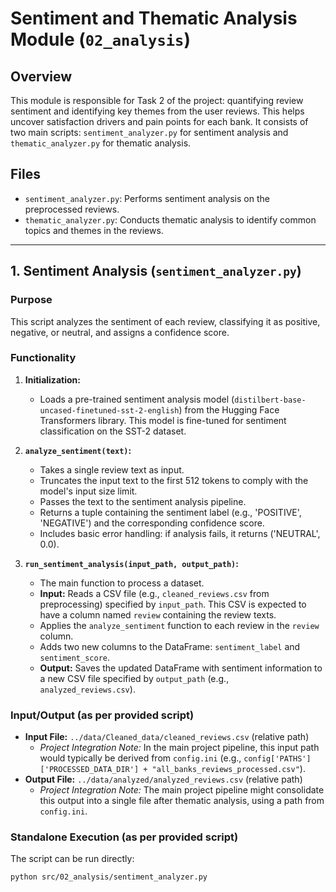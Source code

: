 # Sentiment and Thematic Analysis Module (`02_analysis`)

## Overview

This module is responsible for Task 2 of the project: quantifying review sentiment and identifying key themes from the user reviews. This helps uncover satisfaction drivers and pain points for each bank. It consists of two main scripts: `sentiment_analyzer.py` for sentiment analysis and `thematic_analyzer.py` for thematic analysis.

## Files

*   `sentiment_analyzer.py`: Performs sentiment analysis on the preprocessed reviews.
*   `thematic_analyzer.py`: Conducts thematic analysis to identify common topics and themes in the reviews.

---

## 1. Sentiment Analysis (`sentiment_analyzer.py`)

### Purpose

This script analyzes the sentiment of each review, classifying it as positive, negative, or neutral, and assigns a confidence score.

### Functionality

1.  **Initialization:**
    *   Loads a pre-trained sentiment analysis model (`distilbert-base-uncased-finetuned-sst-2-english`) from the Hugging Face Transformers library. This model is fine-tuned for sentiment classification on the SST-2 dataset.

2.  **`analyze_sentiment(text)`:**
    *   Takes a single review text as input.
    *   Truncates the input text to the first 512 tokens to comply with the model's input size limit.
    *   Passes the text to the sentiment analysis pipeline.
    *   Returns a tuple containing the sentiment label (e.g., 'POSITIVE', 'NEGATIVE') and the corresponding confidence score.
    *   Includes basic error handling: if analysis fails, it returns ('NEUTRAL', 0.0).

3.  **`run_sentiment_analysis(input_path, output_path)`:**
    *   The main function to process a dataset.
    *   **Input:** Reads a CSV file (e.g., `cleaned_reviews.csv` from preprocessing) specified by `input_path`. This CSV is expected to have a column named `review` containing the review texts.
    *   Applies the `analyze_sentiment` function to each review in the `review` column.
    *   Adds two new columns to the DataFrame: `sentiment_label` and `sentiment_score`.
    *   **Output:** Saves the updated DataFrame with sentiment information to a new CSV file specified by `output_path` (e.g., `analyzed_reviews.csv`).

### Input/Output (as per provided script)

*   **Input File:** `../data/Cleaned_data/cleaned_reviews.csv` (relative path)
    *   *Project Integration Note:* In the main project pipeline, this input path would typically be derived from `config.ini` (e.g., `config['PATHS']['PROCESSED_DATA_DIR'] + "all_banks_reviews_processed.csv"`).
*   **Output File:** `../data/analyzed/analyzed_reviews.csv` (relative path)
    *   *Project Integration Note:* The main project pipeline might consolidate this output into a single file after thematic analysis, using a path from `config.ini`.

### Standalone Execution (as per provided script)

The script can be run directly:
```bash
python src/02_analysis/sentiment_analyzer.py
